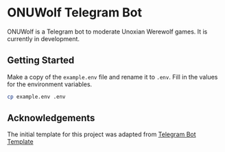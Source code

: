 # ONUWolf Telegram Bot
ONUWolf is a Telegram bot to moderate Unoxian Werewolf games. It is currently in development.

## Getting Started
Make a copy of the `example.env` file and rename it to `.env`. Fill in the values for the environment variables.
```bash
cp example.env .env
```


## Acknowledgements
The initial template for this project was adapted from [Telegram Bot Template](https://github.com/bot-base/telegram-bot-template)
